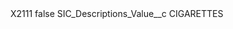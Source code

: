 <?xml version="1.0" encoding="UTF-8"?>
<CustomMetadata xmlns="http://soap.sforce.com/2006/04/metadata" xmlns:xsi="http://www.w3.org/2001/XMLSchema-instance" xmlns:xsd="http://www.w3.org/2001/XMLSchema">
    <label>X2111</label>
    <protected>false</protected>
    <values>
        <field>SIC_Descriptions_Value__c</field>
        <value xsi:type="xsd:string">CIGARETTES</value>
    </values>
</CustomMetadata>
